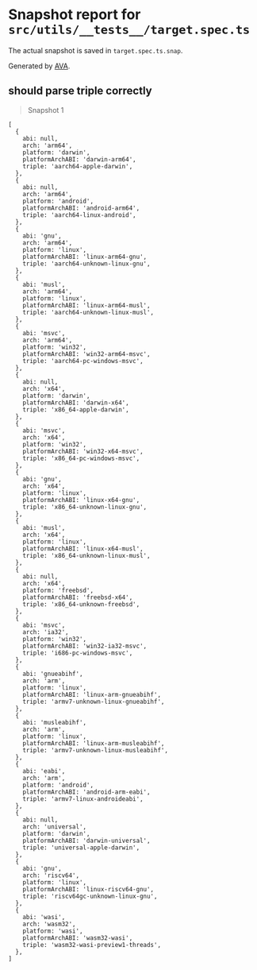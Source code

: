 # Snapshot report for `src/utils/__tests__/target.spec.ts`

The actual snapshot is saved in `target.spec.ts.snap`.

Generated by [AVA](https://avajs.dev).

## should parse triple correctly

> Snapshot 1

    [
      {
        abi: null,
        arch: 'arm64',
        platform: 'darwin',
        platformArchABI: 'darwin-arm64',
        triple: 'aarch64-apple-darwin',
      },
      {
        abi: null,
        arch: 'arm64',
        platform: 'android',
        platformArchABI: 'android-arm64',
        triple: 'aarch64-linux-android',
      },
      {
        abi: 'gnu',
        arch: 'arm64',
        platform: 'linux',
        platformArchABI: 'linux-arm64-gnu',
        triple: 'aarch64-unknown-linux-gnu',
      },
      {
        abi: 'musl',
        arch: 'arm64',
        platform: 'linux',
        platformArchABI: 'linux-arm64-musl',
        triple: 'aarch64-unknown-linux-musl',
      },
      {
        abi: 'msvc',
        arch: 'arm64',
        platform: 'win32',
        platformArchABI: 'win32-arm64-msvc',
        triple: 'aarch64-pc-windows-msvc',
      },
      {
        abi: null,
        arch: 'x64',
        platform: 'darwin',
        platformArchABI: 'darwin-x64',
        triple: 'x86_64-apple-darwin',
      },
      {
        abi: 'msvc',
        arch: 'x64',
        platform: 'win32',
        platformArchABI: 'win32-x64-msvc',
        triple: 'x86_64-pc-windows-msvc',
      },
      {
        abi: 'gnu',
        arch: 'x64',
        platform: 'linux',
        platformArchABI: 'linux-x64-gnu',
        triple: 'x86_64-unknown-linux-gnu',
      },
      {
        abi: 'musl',
        arch: 'x64',
        platform: 'linux',
        platformArchABI: 'linux-x64-musl',
        triple: 'x86_64-unknown-linux-musl',
      },
      {
        abi: null,
        arch: 'x64',
        platform: 'freebsd',
        platformArchABI: 'freebsd-x64',
        triple: 'x86_64-unknown-freebsd',
      },
      {
        abi: 'msvc',
        arch: 'ia32',
        platform: 'win32',
        platformArchABI: 'win32-ia32-msvc',
        triple: 'i686-pc-windows-msvc',
      },
      {
        abi: 'gnueabihf',
        arch: 'arm',
        platform: 'linux',
        platformArchABI: 'linux-arm-gnueabihf',
        triple: 'armv7-unknown-linux-gnueabihf',
      },
      {
        abi: 'musleabihf',
        arch: 'arm',
        platform: 'linux',
        platformArchABI: 'linux-arm-musleabihf',
        triple: 'armv7-unknown-linux-musleabihf',
      },
      {
        abi: 'eabi',
        arch: 'arm',
        platform: 'android',
        platformArchABI: 'android-arm-eabi',
        triple: 'armv7-linux-androideabi',
      },
      {
        abi: null,
        arch: 'universal',
        platform: 'darwin',
        platformArchABI: 'darwin-universal',
        triple: 'universal-apple-darwin',
      },
      {
        abi: 'gnu',
        arch: 'riscv64',
        platform: 'linux',
        platformArchABI: 'linux-riscv64-gnu',
        triple: 'riscv64gc-unknown-linux-gnu',
      },
      {
        abi: 'wasi',
        arch: 'wasm32',
        platform: 'wasi',
        platformArchABI: 'wasm32-wasi',
        triple: 'wasm32-wasi-preview1-threads',
      },
    ]

